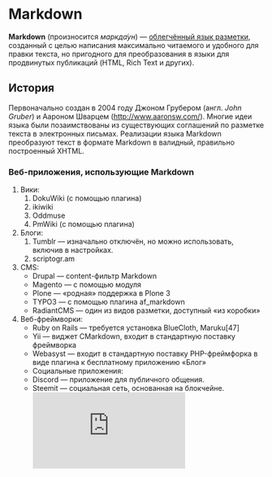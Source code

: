 # Markdown
**Markdown** (произносится *маркда́ун*) — [облегчённый язык разметки](https://ru.wikipedia.org/wiki/%D0%AF%D0%B7%D1%8B%D0%BA_%D1%80%D0%B0%D0%B7%D0%BC%D0%B5%D1%82%D0%BA%D0%B8#%D0%9E%D0%B1%D0%BB%D0%B5%D0%B3%D1%87%D1%91%D0%BD%D0%BD%D1%8B%D0%B5_%D1%8F%D0%B7%D1%8B%D0%BA%D0%B8_%D1%80%D0%B0%D0%B7%D0%BC%D0%B5%D1%82%D0%BA%D0%B8), созданный с целью написания максимально читаемого и удобного для правки текста, но пригодного для преобразования в языки для продвинутых публикаций (HTML, Rich Text и других).
## История
Первоначально создан в 2004 году Джоном Грубером (англ. *John Gruber*) и Аароном Шварцем (<http://www.aaronsw.com/>). Многие идеи языка были позаимствованы из существующих соглашений по разметке текста в электронных письмах. Реализации языка Markdown преобразуют текст в формате Markdown в валидный, правильно построенный XHTML.
### Веб-приложения, использующие Markdown
1. Вики:
    1. DokuWiki (с помощью плагина)
    2. ikiwiki
    3. Oddmuse
    4. PmWiki (с помощью плагина)
2. Блоги:
    1. Tumblr — изначально отключён, но можно использовать, включив в настройках.
    2. scriptogr.am
3. CMS:
    - Drupal — content-фильтр Markdown
    - Magento — с помощью модуля
    - Plone — «родная» поддержка в Plone 3
    - TYPO3 — с помощью плагина af_markdown
    - RadiantCMS — один из видов разметки, доступный «из коробки»
4. Веб-фреймворки:
    + Ruby on Rails — требуется установка BlueCloth, Maruku[47]
    + Yii — виджет CMarkdown, входит в стандартную поставку фреймворка
    + Webasyst — входит в стандартную поставку PHP-фреймфорка в виде плагина к бесплатному приложению «Блог»
    + Социальные приложения:
    + Discord — приложение для публичного общения.
    + Steemit — социальная сеть, основанная на блокчейне.
    ![](http://sidorovka.blogspot.ru/2016/06/blog-post.html)
